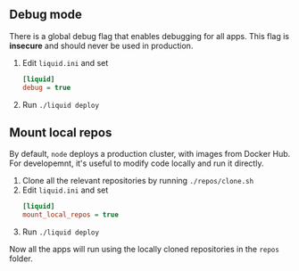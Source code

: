 ## Debug mode
There is a global debug flag that enables debugging for all apps. This flag is **insecure** and should never be used in production.

1. Edit `liquid.ini` and set
    ```ini
    [liquid]
    debug = true
    ```
2. Run `./liquid deploy`

## Mount local repos
By default, `node` deploys a production cluster, with images from Docker Hub. For developemnt, it's useful to modify code locally and run it directly.

1. Clone all the relevant repositories by running `./repos/clone.sh`
2. Edit `liquid.ini` and set
    ```ini
    [liquid]
    mount_local_repos = true
    ```
3. Run `./liquid deploy`

Now all the apps will run using the locally cloned repositories in the `repos` folder.
